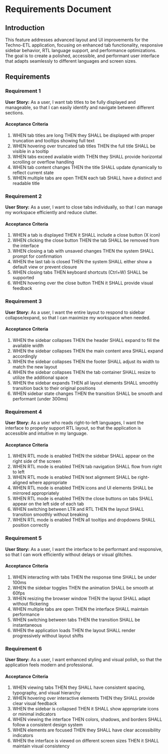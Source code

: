 # Requirements Document

## Introduction

This feature addresses advanced layout and UI improvements for the Techno-ETL application, focusing on enhanced tab functionality, responsive sidebar behavior, RTL language support, and performance optimizations. The goal is to create a polished, accessible, and performant user interface that adapts seamlessly to different languages and screen sizes.

## Requirements

### Requirement 1

**User Story:** As a user, I want tab titles to be fully displayed and manageable, so that I can easily identify and navigate between different sections.

#### Acceptance Criteria

1. WHEN tab titles are long THEN they SHALL be displayed with proper truncation and tooltips showing full text
2. WHEN hovering over truncated tab titles THEN the full title SHALL be visible in a tooltip
3. WHEN tabs exceed available width THEN they SHALL provide horizontal scrolling or overflow handling
4. WHEN tab content changes THEN the title SHALL update dynamically to reflect current state
5. WHEN multiple tabs are open THEN each tab SHALL have a distinct and readable title

### Requirement 2

**User Story:** As a user, I want to close tabs individually, so that I can manage my workspace efficiently and reduce clutter.

#### Acceptance Criteria

1. WHEN a tab is displayed THEN it SHALL include a close button (X icon)
2. WHEN clicking the close button THEN the tab SHALL be removed from the interface
3. WHEN closing a tab with unsaved changes THEN the system SHALL prompt for confirmation
4. WHEN the last tab is closed THEN the system SHALL either show a default view or prevent closure
5. WHEN closing tabs THEN keyboard shortcuts (Ctrl+W) SHALL be supported
6. WHEN hovering over the close button THEN it SHALL provide visual feedback

### Requirement 3

**User Story:** As a user, I want the entire layout to respond to sidebar collapse/expand, so that I can maximize my workspace when needed.

#### Acceptance Criteria

1. WHEN the sidebar collapses THEN the header SHALL expand to fill the available width
2. WHEN the sidebar collapses THEN the main content area SHALL expand accordingly
3. WHEN the sidebar collapses THEN the footer SHALL adjust its width to match the new layout
4. WHEN the sidebar collapses THEN the tab container SHALL resize to utilize the additional space
5. WHEN the sidebar expands THEN all layout elements SHALL smoothly transition back to their original positions
6. WHEN sidebar state changes THEN the transition SHALL be smooth and performant (under 300ms)

### Requirement 4

**User Story:** As a user who reads right-to-left languages, I want the interface to properly support RTL layout, so that the application is accessible and intuitive in my language.

#### Acceptance Criteria

1. WHEN RTL mode is enabled THEN the sidebar SHALL appear on the right side of the screen
2. WHEN RTL mode is enabled THEN tab navigation SHALL flow from right to left
3. WHEN RTL mode is enabled THEN text alignment SHALL be right-aligned where appropriate
4. WHEN RTL mode is enabled THEN icons and UI elements SHALL be mirrored appropriately
5. WHEN RTL mode is enabled THEN the close buttons on tabs SHALL appear on the left side of each tab
6. WHEN switching between LTR and RTL THEN the layout SHALL transition smoothly without breaking
7. WHEN RTL mode is enabled THEN all tooltips and dropdowns SHALL position correctly

### Requirement 5

**User Story:** As a user, I want the interface to be performant and responsive, so that I can work efficiently without delays or visual glitches.

#### Acceptance Criteria

1. WHEN interacting with tabs THEN the response time SHALL be under 100ms
2. WHEN the sidebar toggles THEN the animation SHALL be smooth at 60fps
3. WHEN resizing the browser window THEN the layout SHALL adapt without flickering
4. WHEN multiple tabs are open THEN the interface SHALL maintain performance
5. WHEN switching between tabs THEN the transition SHALL be instantaneous
6. WHEN the application loads THEN the layout SHALL render progressively without layout shifts

### Requirement 6

**User Story:** As a user, I want enhanced styling and visual polish, so that the application feels modern and professional.

#### Acceptance Criteria

1. WHEN viewing tabs THEN they SHALL have consistent spacing, typography, and visual hierarchy
2. WHEN hovering over interactive elements THEN they SHALL provide clear visual feedback
3. WHEN the sidebar is collapsed THEN it SHALL show appropriate icons or minimal indicators
4. WHEN viewing the interface THEN colors, shadows, and borders SHALL follow a consistent design system
5. WHEN elements are focused THEN they SHALL have clear accessibility indicators
6. WHEN the interface is viewed on different screen sizes THEN it SHALL maintain visual consistency